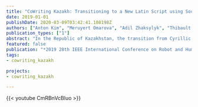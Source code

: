 ```yaml
---
title: "CoWriting Kazakh: Transitioning to a New Latin Script using Social Robots"
date: 2019-01-01
publishDate: 2020-03-09T03:42:41.108198Z
authors: ["Anton Kim", "Meruyert Omarova", "Adil Zhaksylyk", "Thibault Asselborn", "Wafa Johal", "Pierre Dillenbourg", "Anara Sandygulova"]
publication_types: ["1"]
abstract: "In the Republic of Kazakhstan, the transition from Cyrillic towards Latin alphabet raises challenges to teach the whole population in writing the new script. This paper presents a CoWriting Kazakh system that aims to implement an autonomous behavior of a social robot that would assist children in learning a new script. Considering the fact that the current generation of primary school children have to be fluent in both Kazakh scripts, this exploratory study aims to investigate which learning approach provides better effect. Participants were asked to teach a humanoid robot NAO how to write Kazakh words using one of the scripts, Latin vs Cyrillic. We hypothesize that it is more effective when a child mentally converts the word to Latin in comparison to having the robot perform conversion itself. The findings reject this hypothesis, but further research is needed as it is suggested that the way the pre-test was performed might have caused the obtained results."
featured: false
publication: "*2019 28th IEEE International Conference on Robot and Human Interactive Communication (RO-MAN)*"
tags: 
- cowriting_kazakh

projects:
- cowriting_kazakh

---
```


{{< youtube CmRBnVcBluo >}}
